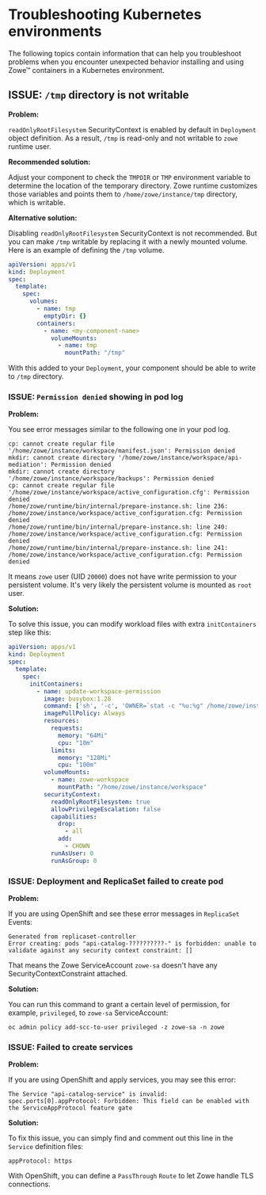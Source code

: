 # Troubleshooting Kubernetes environments

The following topics contain information that can help you troubleshoot problems when you encounter unexpected behavior installing and using Zowe™ containers in a Kubernetes environment.

## ISSUE: `/tmp` directory is not writable

**Problem:**

`readOnlyRootFilesystem` SecurityContext is enabled by default in `Deployment` object definition. As a result, `/tmp` is read-only and not writable to `zowe` runtime user.

**Recommended solution:**

Adjust your component to check the `TMPDIR` or `TMP` environment variable to determine the location of the temporary directory. Zowe runtime customizes those variables and points them to `/home/zowe/instance/tmp` directory, which is writable.

**Alternative solution:**

Disabling `readOnlyRootFilesystem` SecurityContext is not recommended. But you can make `/tmp` writable by replacing it with a newly mounted volume. Here is an example of defining the `/tmp` volume.

```yaml
apiVersion: apps/v1
kind: Deployment
spec:
  template:
    spec:
      volumes:
        - name: tmp
          emptyDir: {}
        containers:
          - name: <my-component-name>
            volumeMounts:
              - name: tmp
                mountPath: "/tmp"
```

With this added to your `Deployment`, your component should be able to write to `/tmp` directory.

### ISSUE: `Permission denied` showing in pod log

**Problem:**

You see error messages similar to the following one in your pod log.

```
cp: cannot create regular file '/home/zowe/instance/workspace/manifest.json': Permission denied
mkdir: cannot create directory '/home/zowe/instance/workspace/api-mediation': Permission denied
mkdir: cannot create directory '/home/zowe/instance/workspace/backups': Permission denied
cp: cannot create regular file '/home/zowe/instance/workspace/active_configuration.cfg': Permission denied
/home/zowe/runtime/bin/internal/prepare-instance.sh: line 236: /home/zowe/instance/workspace/active_configuration.cfg: Permission denied
/home/zowe/runtime/bin/internal/prepare-instance.sh: line 240: /home/zowe/instance/workspace/active_configuration.cfg: Permission denied
/home/zowe/runtime/bin/internal/prepare-instance.sh: line 241: /home/zowe/instance/workspace/active_configuration.cfg: Permission denied
```

It means `zowe` user (UID `20000`) does not have write permission to your persistent volume. It's very likely the persistent volume is mounted as `root` user.

**Solution:**

To solve this issue, you can modify workload files with extra `initContainers` step like this:

```yaml
apiVersion: apps/v1
kind: Deployment
spec:
  template:
    spec:
      initContainers:
        - name: update-workspace-permission
          image: busybox:1.28
          command: ['sh', '-c', 'OWNER=`stat -c "%u:%g" /home/zowe/instance/workspace` && PERMISSION=`stat -c "%a" /home/zowe/instance/workspace` && echo "Zowe workspace owner is ${OWNER} with ${PERMISSION} permission" && if [ "${OWNER}" != "20000:20000" -a "${PERMISSION}" != "777" ]; then chown -R 20000:20000 /home/zowe/instance/workspace; fi']
          imagePullPolicy: Always
          resources:
            requests:
              memory: "64Mi"
              cpu: "10m"
            limits:
              memory: "128Mi"
              cpu: "100m"
          volumeMounts:
            - name: zowe-workspace
              mountPath: "/home/zowe/instance/workspace"
          securityContext:
            readOnlyRootFilesystem: true
            allowPrivilegeEscalation: false
            capabilities:
              drop:
                - all
              add:
                - CHOWN
            runAsUser: 0
            runAsGroup: 0
```

### ISSUE: Deployment and ReplicaSet failed to create pod

**Problem:**

If you are using OpenShift and see these error messages in `ReplicaSet` Events:

```
Generated from replicaset-controller
Error creating: pods "api-catalog-??????????-" is forbidden: unable to validate against any security context constraint: []
```

That means the Zowe ServiceAccount `zowe-sa` doesn't have any SecurityContextConstraint attached.

**Solution:**

You can run this command to grant a certain level of permission, for example, `privileged`, to `zowe-sa` ServiceAccount:

```
oc admin policy add-scc-to-user privileged -z zowe-sa -n zowe
```

### ISSUE: Failed to create services

**Problem:**

If you are using OpenShift and apply services, you may see this error:

```
The Service "api-catalog-service" is invalid: spec.ports[0].appProtocol: Forbidden: This field can be enabled with the ServiceAppProtocol feature gate
```

**Solution:**

To fix this issue, you can simply find and comment out this line in the `Service` definition files:

```
appProtocol: https
```

With OpenShift, you can define a `PassThrough` `Route` to let Zowe handle TLS connections.
